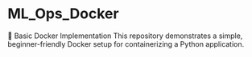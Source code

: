 # ML_Ops_Docker
🚀 Basic Docker Implementation This repository demonstrates a simple, beginner-friendly Docker setup for containerizing a Python application.
